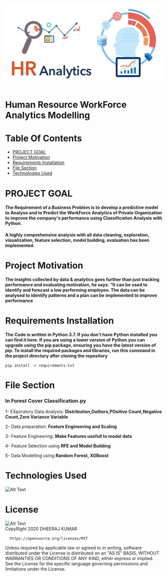 ![Alt Text](https://github.com/DheerajKumar97/Human-Resource-WorkForce-Analytics-Modelling/blob/main/HR-Analytics.jpg)
<BR>
    
# Human Resource WorkForce Analytics Modelling

# Table Of Contents
- [PROJECT GOAL](#PROJECT-GOAL)
- [Project Motivation](#Project-Motivation)
- [Requirements Installation](#Requirements-Installation)
- [File Section](#File-Section)
- [Technologies Used](#Technologies-Used)


# PROJECT GOAL

#### The Requirement of a Business Problem is to develop a predictive model to Analyse and to Predict the WorkForce Analytics of Private Organization to improve the company's performance using Classification Analysis with Python.
#### A highly comprehensive analysis with all data cleaning, exploration, visualization, feature selection, model building, evaluation has been implemented.

# Project Motivation

**The insights collected by data & analytics goes further than just tracking performance and evaluating motivation, he says. “It can be used to identify and forecast a low performing employee. The data can be analysed to identify patterns and a plan can be implemented to improve performance**

# Requirements Installation

**The Code is written in Python 3.7. If you don't have Python installed you can find it here. If you are using a lower version of Python you can upgrade using the pip package, ensuring you have the latest version of pip. To install the required packages and libraries, run this command in the project directory after cloning the repository**

    pip install -r requirements.txt
    
# File Section


### In Forest Cover Classification.py
1- EXporatory Data Analysis: **Distribution,Outliers,POsitive Count,Negative Count,Zero Variance Variable**

2- Data preparation: **Feature Engineering and Scaling**

3- Feature Engineering: **Make Features usefull to model data**

4- Feature Selection using **RFE and Model Building**

5- Data Modelling using **Random Forest, XGBoost**

# Technologies Used

![Alt Text](https://github.com/DheerajKumar97/IPL-Score-Prediction-with-Flask-Deployment-Heroku/blob/master/static/p1.jpg)

# License

![Alt Text](https://github.com/DheerajKumar97/Customer-Life-Time-Value-Prediction-Flask-Deployment--Heroku/blob/master/CLTP%20Analysis%20Output/MIT%20license.jpg)
<br>
CopyRight 2020 DHEERAJ KUMAR

      https://opensource.org/licenses/MIT
      
Unless required by applicable law or agreed to in writing, software distributed under the License is distributed on an "AS IS" BASIS, WITHOUT WARRANTIES OR CONDITIONS OF ANY KIND, either express or implied. See the License for the specific language governing permissions and limitations under the License.
